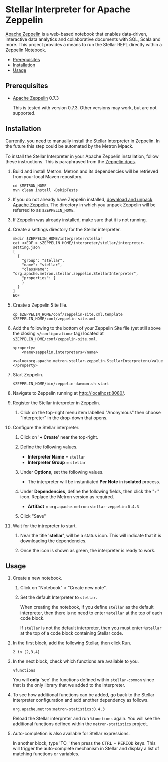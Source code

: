 <!--
Licensed to the Apache Software Foundation (ASF) under one
or more contributor license agreements.  See the NOTICE file
distributed with this work for additional information
regarding copyright ownership.  The ASF licenses this file
to you under the Apache License, Version 2.0 (the
"License"); you may not use this file except in compliance
with the License.  You may obtain a copy of the License at

    http://www.apache.org/licenses/LICENSE-2.0

Unless required by applicable law or agreed to in writing, software
distributed under the License is distributed on an "AS IS" BASIS,
WITHOUT WARRANTIES OR CONDITIONS OF ANY KIND, either express or implied.
See the License for the specific language governing permissions and
limitations under the License.
-->

Stellar Interpreter for Apache Zeppelin
=======================================

[Apache Zeppelin](https://zeppelin.apache.org/) is a web-based notebook that enables data-driven, interactive data analytics and collaborative documents with SQL, Scala and more.  This project provides a means to run the Stellar REPL directly within a Zeppelin Notebook.

* [Prerequisites](#prerequisites)
* [Installation](#installation)
* [Usage](#usage)


Prerequisites
-------------

* [Apache Zeppelin](https://zeppelin.apache.org/) 0.7.3

   This is tested with version 0.7.3.  Other versions may work, but are not supported.


Installation
------------

Currently, you need to manually install the Stellar Interpreter in Zeppelin. In the future this step could be automated by the Metron Mpack.

To install the Stellar Interpreter in your Apache Zeppelin installation, follow these instructions.  This is paraphrased from the [Zeppelin docs](https://zeppelin.apache.org/docs/latest/development/writingzeppelininterpreter.html#install-your-interpreter-binary).

1. Build and install Metron. Metron and its dependencies will be retrieved from your local Maven repository.

    ```
    cd $METRON_HOME
    mvn clean install -DskipTests
    ```

1. If you do not already have Zeppelin installed, [download and unpack Apache Zeppelin](https://zeppelin.apache.org/download.html).  The directory in which you unpack Zeppelin will be referred to as `$ZEPPELIN_HOME`.

1. If Zeppelin was already installed, make sure that it is not running.

1. Create a settings directory for the Stellar interpreter.

    ```
    mkdir $ZEPPELIN_HOME/interpreter/stellar
    cat <<EOF > $ZEPPELIN_HOME/interpreter/stellar/interpreter-setting.json
    [
      {
        "group": "stellar",
        "name": "stellar",
        "className": "org.apache.metron.stellar.zeppelin.StellarInterpreter",
        "properties": {
        }
      }
    ]
    EOF
    ```

1. Create a Zeppelin Site file.

    ```
    cp $ZEPPELIN_HOME/conf/zeppelin-site.xml.template $ZEPPELIN_HOME/conf/zeppelin-site.xml
    ```

1. Add the following to the bottom of your Zeppelin Site file (yet still above the closing `</configuration>` tag) located at `$ZEPPELIN_HOME/conf/zeppelin-site.xml`.

    ```
    <property>
        <name>zeppelin.interpreters</name>
        <value>org.apache.metron.stellar.zeppelin.StellarInterpreter</value>
    </property>
    ```

1. Start Zeppelin.  

    ```
    $ZEPPELIN_HOME/bin/zeppelin-daemon.sh start
    ```

1. Navigate to Zeppelin running at [http://localhost:8080/](http://localhost:8080/).

1. Register the Stellar interpreter in Zeppelin.

    1. Click on the top-right menu item labelled "Anonymous" then choose "Interpreter" in the drop-down that opens.    

1. Configure the Stellar interpreter.

    1. Click on '**+ Create**' near the top-right.

    1. Define the following values.
        * **Interpreter Name** = `stellar`
        * **Interpreter Group** = `stellar`

    1. Under **Options**, set the following values.
        * The interpreter will be instantiated **Per Note**  in **isolated** process.

    1. Under **Dependencies**, define the following fields, then click the "+" icon.  Replace the Metron version as required.
        * **Artifact** = `org.apache.metron:stellar-zeppelin:0.4.3`

    1. Click "Save"

1. Wait for the intrepreter to start.

    1. Near the title '**stellar**', will be a status icon.  This will indicate that it is downloading the dependencies.  

    1. Once the icon is shown as green, the interpreter is ready to work.

Usage
-----

1. Create a new notebook.  

    1. Click on "Notebook" > "Create new note".

    1. Set the default Interpreter to `stellar`.

        When creating the notebook, if you define `stellar` as the default interpreter, then there is no need to enter `%stellar` at the top of each code block.
        
        If `stellar` is not the default interpreter, then you must enter `%stellar` at the top of a code block containing Stellar code.

1. In the first block, add the following Stellar, then click Run.

    ```
    2 in [2,3,4]
    ```
        
1. In the next block, check which functions are available to you.

    ```
    %functions
    ```
        
    You will **only** 'see' the functions defined within `stellar-common` since that is the only library that we added to the interpreter.  
    
1. To see how additional functions can be added, go back to the Stellar interpreter configuration and add another dependency as follows.
    
    ```
    org.apache.metron:metron-statistics:0.4.3
    ```
    
    Reload the Stellar interpreter and run `%functions` again.  You will see the additional functions defined within the `metron-statistics` project.
    
1. Auto-completion is also available for Stellar expressions.  

    In another block, type 'TO_' then press the <kbd>CTRL</kbd> + <kbd>PERIOD</kbd> keys. This will trigger the auto-complete mechanism in Stellar and display a list of matching functions or variables.
